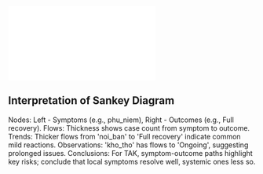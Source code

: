 
![Sankey Diagram (Interactive in HTML)](../plots/sankey_symptom_outcome.html)

## Interpretation of Sankey Diagram
Nodes: Left - Symptoms (e.g., phu_niem), Right - Outcomes (e.g., Full recovery).
Flows: Thickness shows case count from symptom to outcome.
Trends: Thicker flows from 'noi_ban' to 'Full recovery' indicate common mild reactions.
Observations: 'kho_tho' has flows to 'Ongoing', suggesting prolonged issues.
Conclusions: For TAK, symptom-outcome paths highlight key risks; conclude that local symptoms resolve well, systemic ones less so.
